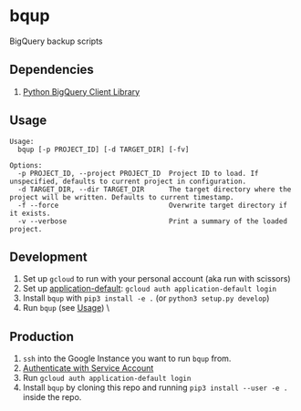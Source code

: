 # bqup
BigQuery backup scripts

## Dependencies

1. [Python BigQuery Client Library](https://cloud.google.com/bigquery/docs/reference/libraries#client-libraries-usage-python)

## Usage

```
Usage:
  bqup [-p PROJECT_ID] [-d TARGET_DIR] [-fv]

Options:
  -p PROJECT_ID, --project PROJECT_ID  Project ID to load. If unspecified, defaults to current project in configuration.
  -d TARGET_DIR, --dir TARGET_DIR      The target directory where the project will be written. Defaults to current timestamp.
  -f --force                           Overwrite target directory if it exists.
  -v --verbose                         Print a summary of the loaded project.
```

## Development

1. Set up `gcloud` to run with your personal account (aka run with scissors)
1. Set up [application-default](https://cloud.google.com/sdk/gcloud/reference/auth/application-default/login): `gcloud auth application-default login`
1. Install `bqup` with `pip3 install -e .` (or `python3 setup.py develop`)
1. Run `bqup` (see [Usage](#usage))
\
## Production

1. `ssh` into the Google Instance you want to run `bqup` from.
1. [Authenticate with Service Account](https://cloud.google.com/sdk/gcloud/reference/auth/activate-service-account)
1. Run `gcloud auth application-default login`
1. Install `bqup` by cloning this repo and running `pip3 install --user -e .` inside the repo.
